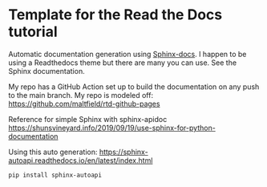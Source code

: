 Template for the Read the Docs tutorial
=======================================

Automatic documentation generation using [Sphinx-docs](https://www.sphinx-doc.org/en/master/). I happen to be using a Readthedocs theme but there are many you can use. See the Sphinx documentation.

My repo has a GitHub Action set up to build the documentation on any push to the main branch. My repo is modeled off: https://github.com/maltfield/rtd-github-pages

Reference for simple Sphinx with sphinx-apidoc https://shunsvineyard.info/2019/09/19/use-sphinx-for-python-documentation

Using this auto generation: https://sphinx-autoapi.readthedocs.io/en/latest/index.html
```
pip install sphinx-autoapi
```
